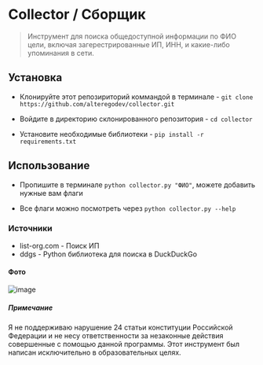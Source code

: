 # Collector / Сборщик

> Инструмент для поиска общедоступной информации по ФИО цели, включая загерестрированные ИП, ИНН, и какие-либо упоминания в сети.

## Установка

-   Клонируйте этот репозириторий коммандой в терминале - `git clone https://github.com/alteregodev/collector.git`

-   Войдите в директорию склонированного репозитория - `cd collector`

-   Установите необходимые библиотеки - `pip install -r requirements.txt`

## Использование

-   Пропишите в терминале `python collector.py "ФИО"`, можете добавить нужные вам флаги

-   Все флаги можно посмотреть через `python collector.py --help`

### Источники

-   list-org.com - Поиск ИП
-   ddgs - Python библиотека для поиска в DuckDuckGo

#### Фото

![image](https://github.com/user-attachments/assets/11901b14-66d7-422d-a585-15d860a34f4f)

##### Примечание

Я не поддерживаю нарушение 24 статьи конституции Российской Федерации и не несу ответственности за незаконные действия совершенные с помощью данной программы. Этот инструмент был написан исключительно в образовательных целях.

